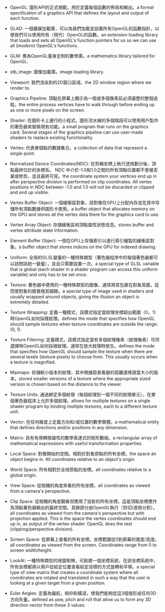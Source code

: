 * OpenGL: 圖形API的正式規範，用於定義每個函數的佈局和輸出。a formal specification of a graphics API that defines the layout and output of each function.
* GLAD: 一個擴展加載庫，可以為我們加載並設置所有OpenGL的函數指針，以便我們可以使用所有（現代）OpenGL的函數。an extension loading library that loads and sets all OpenGL's function pointers for us so we can use all (modern) OpenGL's functions.
* GLM: 專為OpenGL量身定制的數學庫。a mathematics library tailored for OpenGL.
* stb_image: 圖像加載庫。image loading library.

* Viewport: 我們渲染到的2D窗口區域。the 2D window region where we render to.
* Graphics Pipeline: 頂點在屏幕上顯示為一個或多個像素前必須遍歷的整個過程。the entire process vertices have to walk through before ending up as one or more pixels on the screen.
* Shader: 在圖形卡上運行的小程式。圖形流水線的多個階段可以使用用戶製作的著色器來替換現有功能。a small program that runs on the graphics card. Several stages of the graphics pipeline can use user-made shaders to replace existing functionality.
* Vertex: 代表單個點的數據集合。a collection of data that represent a single point.
* Normalized Device Coordinates(NDC): 在剪輯坐標上執行透視劃分後，頂點最終位於的坐標系。 NDC 中介於-1.0和1.0之間的所有頂點位置都不會被丟棄或修剪，並且最終可見。the coordinate system your vertices end up in after perspective division is performed on clip coordinates. All vertex positions in NDC between -1.0 and 1.0 will not be discarded or clipped and end up visible.
* Vertex Buffer Object: 一個緩衝區對象，該對像在GPU上分配內存並在其中存儲所有頂點數據供圖形卡使用。a buffer object that allocates memory on the GPU and stores all the vertex data there for the graphics card to use.
* Vertex Array Object: 存儲緩衝區和頂點屬性狀態信息。stores buffer and vertex attribute state information.
* Element Buffer Object: 一個在GPU上存儲索引以進行索引繪製的緩衝區對象。a buffer object that stores indices on the GPU for indexed drawing.
* Uniform: 全局的GLSL變量的一種特殊類型（著色器程序中的每個著色器都可以訪問該統一變量），並且只需要設置一次。a special type of GLSL variable that is global (each shader in a shader program can access this uniform variable) and only has to be set once.
* Texture: 著色器中使用的一種特殊類型的圖像，通常將其包裹在對象周圍，從而使對象的錯覺極其細緻。a special type of image used in shaders and usually wrapped around objects, giving the illusion an object is extremely detailed.
* Texture Wrapping: 定義一種模式，該模式指定當紋理坐標超出範圍（0，1）時OpenGL如何採樣紋理。defines the mode that specifies how OpenGL should sample textures when texture coordinates are outside the range: (0, 1).
* Texture Filtering: 定義模式，該模式指定當有多個紋理像素（紋理像素）可供選擇時OpenGL如何採樣紋理。通常在放大紋理時發生。defines the mode that specifies how OpenGL should sample the texture when there are several texels (texture pixels) to choose from. This usually occurs when a texture is magnified.
* Mipmaps: 存儲較小版本的紋理，其中根據距查看器的距離選擇適當大小的版本。stored smaller versions of a texture where the appropriate sized version is chosen based on the distance to the viewer.
* Texture Units: 通過綁定多個紋理（每個紋理到一個不同的紋理單元），在單個著色器程序上允許多個紋理。allows for multiple textures on a single shader program by binding multiple textures, each to a different texture unit.
* Vector: 在任何維度上定義方向和/或位置的數學實體。a mathematical entity that defines directions and/or positions in any dimension.
* Matrix: 具有有用轉換屬性的數學表達式的矩形數組。a rectangular array of mathematical expressions with useful transformation properties.
* Local Space: 對像開始的空間。相對於對象原點的所有坐標。the space an object begins in. All coordinates relative to an object's origin.
* World Space: 所有相對於全球原點的坐標。all coordinates relative to a global origin.
* View Space: 從相機的角度來看的所有坐標。all coordinates as viewed from a camera's perspective.
* Clip Space: 從相機的角度觀看但應用了投影的所有坐標。這是頂點坐標應作為頂點著色器輸出的最終空間。其餘部分由OpenGL執行（剪切/透視分割）。all coordinates as viewed from the camera's perspective but with projection applied. This is the space the vertex coordinates should end up in, as output of the vertex shader. OpenGL does the rest (clipping/perspective division).
* Screen Space: 從屏幕上查看的所有坐標。坐標範圍從0到屏幕的寬度/高度。all coordinates as viewed from the screen. Coordinates range from 0 to screen width/height.
* LookAt: 一種特殊類型的視圖矩陣，可創建一個坐標系統，在該坐標系統中，所有坐標都將以用戶從給定位置查看給定目標的方式旋轉和平移。a special type of view matrix that creates a coordinate system where all coordinates are rotated and translated in such a way that the user is looking at a given target from a given position.
* Euler Angles: 定義為偏航，俯仰和橫滾，使我們能夠從這3個值形成任何3D方向矢量。defined as yaw, pitch and roll that allow us to form any 3D direction vector from these 3 values.
